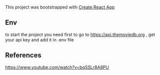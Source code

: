 This project was bootstrapped with [Create React App](https://github.com/facebookincubator/create-react-app)

## Env
to start the project you need first to go to https://api.themoviedb.org , get your api key and add it in .env file 

## References 
https://www.youtube.com/watch?v=bqSSLr8A8PU
